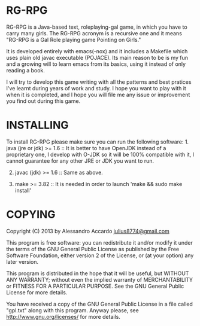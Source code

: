 RG-RPG
======

RG-RPG is a Java-based text, roleplaying-gal game, in which you have to carry
many girls. The RG-RPG acronym is a recursive one and it means "RG-RPG is a Gal
Role playing game Pointing on Girls."

It is developed entirely with emacs(-nox) and it includes a Makefile which uses
plain old javac executable (POJACE).  Its main reason to be is my fun and a
growing will to learn emacs from its basics, using it instead of only reading a
book.

I will try to develop this game writing with all the patterns and best pratices
I've learnt during years of work and study. I hope you want to play with it when
it is completed, and I hope you will file me any issue or improvement you find
out during this game.

INSTALLING
==========

To install RG-RPG please make sure you can run the following software: 1. java
(jre or jdk) >= 1.6 :: It is better to have OpenJDK instead of a proprietary
one, I develop with O-JDK so it will be 100% compatible with it, I cannot
guarantee for any other JRE or JDK you want to run.

2. javac (jdk) >= 1.6 :: Same as above.

3. make >= 3.82 :: It is needed in order to launch 'make && sudo make install'

COPYING
=======

Copyright (C) 2013 by Alessandro Accardo <julius8774@gmail.com>

This program is free software: you can redistribute it and/or modify
it under the terms of the GNU General Public License as published by
the Free Software Foundation, either version 2 of the License, or (at
your option) any later version.

This program is distributed in the hope that it will be useful, but
WITHOUT ANY WARRANTY; without even the implied warranty of
MERCHANTABILITY or FITNESS FOR A PARTICULAR PURPOSE.  See the GNU
General Public License for more details.

You have received a copy of the GNU General Public License in a file
called "gpl.txt" along with this program.  Anyway please, see
<http://www.gnu.org/licenses/> for more details.
